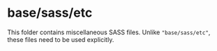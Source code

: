 # base/sass/etc

This folder contains miscellaneous SASS files. Unlike `"base/sass/etc"`, these files
need to be used explicitly.
